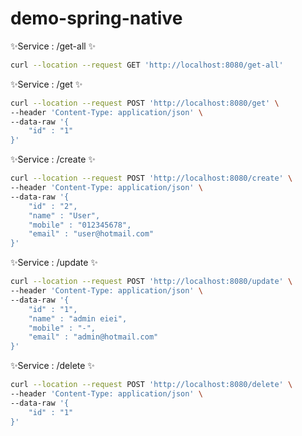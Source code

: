 # demo-spring-native

✨Service : /get-all ✨

```sh
curl --location --request GET 'http://localhost:8080/get-all'
```

✨Service : /get ✨

```sh
curl --location --request POST 'http://localhost:8080/get' \
--header 'Content-Type: application/json' \
--data-raw '{
    "id" : "1"
}'
```

✨Service : /create ✨

```sh
curl --location --request POST 'http://localhost:8080/create' \
--header 'Content-Type: application/json' \
--data-raw '{
    "id" : "2",
    "name" : "User",
    "mobile" : "012345678",
    "email" : "user@hotmail.com"
}'
```

✨Service : /update ✨

```sh
curl --location --request POST 'http://localhost:8080/update' \
--header 'Content-Type: application/json' \
--data-raw '{
    "id" : "1",
    "name" : "admin eiei",
    "mobile" : "-",
    "email" : "admin@hotmail.com"
}'
```

✨Service : /delete ✨

```sh
curl --location --request POST 'http://localhost:8080/delete' \
--header 'Content-Type: application/json' \
--data-raw '{
    "id" : "1"  
}'
```
